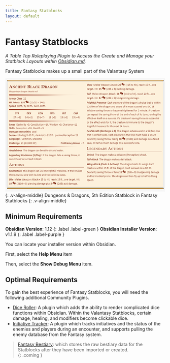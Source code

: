 ```yaml
---
title: Fantasy Statblocks
layout: default
---
```


# Fantasy Statblocks
*A Table Top Roleplaying Plugin to Access the Create and Manage your Statblock Layouts within [Obsidian.md](https://obsidian.md).*

Fantasy Statblocks makes up a small part of the Valantasy System

![](Fantasy_Statblocks/_attachments/5e-ancient-black-dragon.png)
{: .v-align-middle}
Dungeons & Dragons, 5th Edition Statblock in Fantasy Statblocks
{: .v-align-middle}


## Minimum Requirements

[#installer]: # (Tag #Installer when you need to determine if an updated installer is needed. )

**Obsidian Version**: 1.12
{: .label .label-green }
**Obsidian Installer Version**: v1.1.9
{: .label .label-purple }


You can locate your installer version within Obsidian. 

First, select the **Help Menu** item

Then, select the **Show Debug Menu** item. 

## Optimal Requirements
To gain the best experience of Fantasy Statblocks, you will need the following additional Community Plugins.

- [Dice Roller](https://github.com/valentine195/obsidian-dice-roller): A plugin which adds the ability to render complicated dice functions within Obsidian. Within the Valantasy Statblocks, certain damage, healing, and modifiers become clickable dice.
- [Initiative Tracker](https://github.com/valentine195/obsidian-initiative-tracker): A plugin which tracks initiatives and the status of the enemies and players during an encounter, and supports pulling the enemy database from the Fantasy system. 

> [Fantasy Bestiary](https://github.com/valentine195/fantasy-bestiary): which stores the raw bestiary data for the Statblocks after they have been imported or created.  
{: .coming }